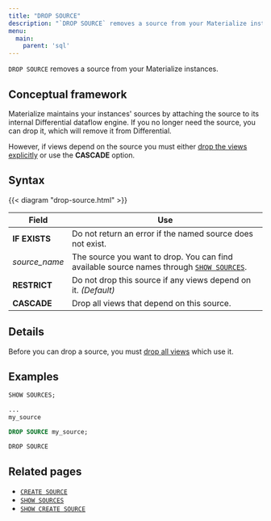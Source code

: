 ```yaml
---
title: "DROP SOURCE"
description: "`DROP SOURCE` removes a source from your Materialize instances."
menu:
  main:
    parent: 'sql'
---
```


`DROP SOURCE` removes a source from your Materialize instances.

## Conceptual framework

Materialize maintains your instances' sources by attaching the source to its
internal Differential dataflow engine. If you no longer need the source, you can
drop it, which will remove it from Differential.

However, if views depend on the source you must either [drop the views
explicitly](../drop-view) or use the **CASCADE** option.

## Syntax

{{< diagram "drop-source.html" >}}

Field | Use
------|-----
**IF EXISTS** | Do not return an error if the named source does not exist.
_source&lowbar;name_ | The source you want to drop. You can find available source names through [`SHOW SOURCES`](../show-sources).
**RESTRICT** | Do not drop this source if any views depend on it. _(Default)_
**CASCADE** | Drop all views that depend on this source.

## Details

Before you can drop a source, you must [drop all views](../drop-view) which use
it.

## Examples

```sql
SHOW SOURCES;
```
```bash
...
my_source
```
```sql
DROP SOURCE my_source;
```
```bash
DROP SOURCE
```

## Related pages

- [`CREATE SOURCE`](../create-source)
- [`SHOW SOURCES`](../show-sources)
- [`SHOW CREATE SOURCE`](../show-create-source)
